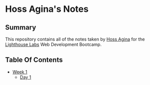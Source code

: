# Hoss Agina's Notes

## Summary 

This repository contains all of the notes taken by [Hoss Agina](https://github.com/Hoss-Agina) for the [Lighthouse Labs](https://www.lighthouselabs.ca/) Web Development Bootcamp.

## Table Of Contents
* [Week 1](/Week_1)
  * [Day 1](/Week_1/Day_1)